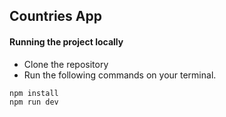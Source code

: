 ## Countries App
#### Running the project locally
- Clone the repository
- Run the following commands on your terminal.
```bash
npm install
npm run dev
```